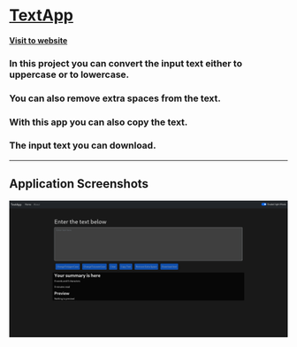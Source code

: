 
# [TextApp](https://texttestapp.netlify.app/)

#### [Visit to website](https://texttestapp.netlify.app/)

### In this project you can convert the input text either to uppercase or to lowercase.
### You can also remove extra spaces from the text.
### With this app you can also copy the text.
### The input text you can download.

-----
## Application Screenshots

![alt text](assets/snap.png)



